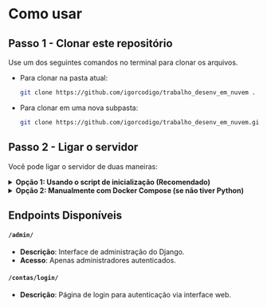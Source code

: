 
# Como usar
## Passo 1 - Clonar este repositório

Use um dos seguintes comandos no terminal para clonar os arquivos.

- Para clonar na pasta atual:
  ```sh
  git clone https://github.com/igorcodigo/trabalho_desenv_em_nuvem .
  ```

- Para clonar em uma nova subpasta:
  ```sh
  git clone https://github.com/igorcodigo/trabalho_desenv_em_nuvem.git
  ```

## Passo 2 - Ligar o servidor

Você pode ligar o servidor de duas maneiras:

<details>
<summary><strong>Opção 1: Usando o script de inicialização (Recomendado)</strong></summary>

Se você tem Python instalado, esta é a maneira mais fácil. O script detecta seu sistema operacional e configura o ambiente apropriado.

Execute o seguinte comando na raiz do projeto:

```sh
python initialize.py
```

</details>

<details>
<summary><strong>Opção 2: Manualmente com Docker Compose (se não tiver Python)</strong></summary>

Se você não tem Python, pode usar os comandos do Docker Compose diretamente.

1.  **Navegue até a raiz do projeto.**

2.  **Pare e remova containers existentes (se houver):**
    ```sh
    docker compose -f docker/docker-compose.yml down
    ```

3.  **Inicie os serviços com base no seu ambiente:**

    -   **Para Desenvolvimento (Windows/Mac):**
        ```sh
        docker compose -f docker/docker-compose.yml --profile development up --build -d
        ```

    -   **Para Staging/Produção (Linux):**
        O ambiente em Linux (`staging` ou `production`) é determinado pelo endereço IP do servidor, conforme configurado no arquivo `.env`. Para execução manual, escolha um dos perfis abaixo.

        -   **Ambiente de Staging:**
            ```sh
            docker compose -f docker/docker-compose.yml --profile staging up --build -d
            ```

        -   **Ambiente de Produção:**
            ```sh
            docker compose -f docker/docker-compose.yml --profile production up --build -d
            ```
</details>

## Endpoints Disponíveis
#### `/admin/`
- **Descrição**: Interface de administração do Django.
- **Acesso**: Apenas administradores autenticados.

#### `/contas/login/`
- **Descrição**: Página de login para autenticação via interface web.

